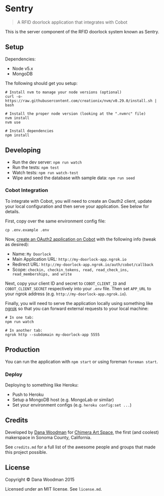 # Sentry

> A RFID doorlock application that integrates with Cobot

This is the server component of the RFID doorlock system known as Sentry.


## Setup

Dependencies:

- Node v5.x
- MongoDB

The following should get you setup:

```shell
# Install nvm to manage your node versions (optional)
curl -o- https://raw.githubusercontent.com/creationix/nvm/v0.29.0/install.sh | bash

# Install the proper node version (looking at the ".nvmrc" file)
nvm install
nvm use

# Install dependencies
npm install
```


## Developing

- Run the dev server: `npm run watch`
- Run the tests: `npm test`
- Watch tests: `npm run watch-test`
- Wipe and seed the database with sample data: `npm run seed`


### Cobot Integration

To integrate with Cobot, you will need to create an Oauth2 client, update your local configuration and then serve your application. See below for details.

First, copy over the same environment config file:

```shell
cp .env.example .env
```

Now, [create an OAuth2 application on Cobot](https://www.cobot.me/oauth2_clients/new) with the following info (tweak as desired):

- Name: `My Doorlock`
- Main Application URL: `http://my-doorlock-app.ngrok.io`
- Redirect URL: `http://my-doorlock-app.ngrok.io/auth/cobot/callback`
- Scope: `checkin, checkin_tokens, read, read_check_ins, read_memberships, and write`

Next, copy your client ID and secret to `COBOT_CLIENT_ID` and `COBOT_CLIENT_SECRET` respectively into your `.env` file. Then set `APP_URL` to your ngrok address (e.g. `http://my-doorlock-app.ngrok.io`).

Finally, you will need to serve the application locally using something like [ngrok](http://ngrok.io) so that you can forward external requests to your local machine:

```shell
# In one tab:
npm run watch

# In another tab:
ngrok http --subdomain my-doorlock-app 5555
```


## Production

You can run the application with `npm start` or using foreman `foreman start`.


### Deploy

Deploying to something like Heroku:

- Push to Heroku
- Setup a MongoDB host (e.g. MongoLab or similar)
- Set your environment configs (e.g. `heroku config:set ...`)


## Credits

Developed by [Dana Woodman](http://danawoodman.com) for [Chimera Art Space](http://chimeraarts.org), the first (and coolest) makerspace in Sonoma County, California.

See `credits.md` for a full list of the awesome people and groups that made this project possible.


## License

Copyright &copy; Dana Woodman 2015

Licensed under an MIT license. See `license.md`.
